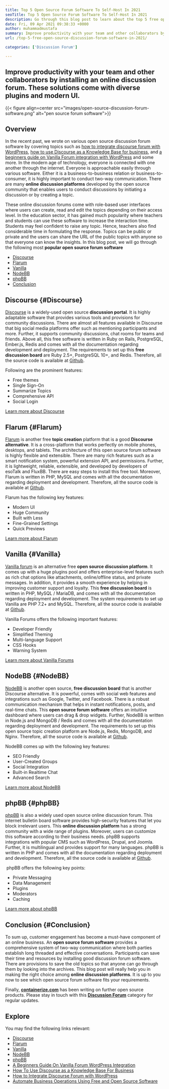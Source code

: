 ```yaml
---
title: Top 5 Open Source Forum Software To Self-Host In 2021
seoTitle: Top 5 Open Source Forum Software To Self-Host In 2021
description: Go through this blog post to learn about the top 5 free open source forum software that includes Discourse, Flarum, Vanilla, NodeBB, and phpBB.
date: Fri, 09 Apr 2021 09:38:33 +0000
author: muhammadmustafa
summary: Improve productivity with your team and other collaborators by installing an online discussion forum. These solutions come with diverse plugins and modern UI.
url: /top-5-free-open-source-discussion-forum-software-in-2021/

categories: ['Discussion Forum']

---
```

## Improve productivity with your team and other collaborators by installing an online discussion forum. These solutions come with diverse plugins and modern UI.

{{< figure align=center src="images/open-source-discussion-forum-software.png" alt="pen source forum software">}}  

## **Overview**

In the recent past, we wrote on various open source discussion forum software by covering topics such as [how to integrate discourse forum with WordPress][1], [how to use Discourse as a Knowledge Base for business][2], and [a beginners guide on Vanilla Forum integration with WordPress][3] and some more. In the modern age of technology, everyone is connected with one another through the internet. Everyone is approachable easily through various software. Either it is a business-to-business relation or business-to-consumer, it is highly important to conduct two-way communication. There are many **online discussion platforms** developed by the open source community that enables users to conduct discussions by initiating a discussion or by creating a topic. 

These online discussion forums come with role-based user interfaces where users can create, read and edit the topics depending on their access level. In the education sector, it has gained much popularity where teachers and students can use these software to increase the interaction time. Students may feel confident to raise any topic. Hence, teachers also find considerable time in formulating the response. Topics can be public or private and the users can share the URL of the public topics with anyone so that everyone can know the insights. In this blog post, we will go through the following most **popular open source forum software**

  * [Discourse][4] 
  * [Flarum][5]
  * [Vanilla][6]
  * [NodeBB][7]
  * [phpBB][8]
  * [Conclusion][9]

## Discourse {#Discourse}

[Discourse][10] is a widely-used open source **discussion portal**. It is highly adaptable software that provides various tools and provisions for community discussions. There are almost all features available in Discourse that big social media platforms offer such as mentioning participants and more. Further, it supports community discussions, chat rooms for teams and friends. Above all, this free software is written in Ruby on Rails, PostgreSQL, Ember.js, Redis and comes with all the documentation regarding development and deployment. The requirements to set up this **free discussion board** are Ruby 2.5+, PostgreSQL 10+, and Redis. Therefore, all the source code is available at [Github][11].

Following are the prominent features:

  * Free themes 
  * Single Sign-On
  * Summarize Topics
  * Comprehensive API
  * Social Login

[Learn more about Discourse][12]

## Flarum {#Flarum}

[Flarum][13] is another free **topic creation** platform that is a good **Discourse alternative**. It is a cross-platform that works perfectly on mobile phones, desktops, and tablets. The architecture of this open source forum software is highly flexible and extensible. There are many rich features such as a smart notification system, powerful extension API, and permissions. Further, it is lightweight, reliable, extensible, and developed by developers of esoTalk and FluxBB. There are easy steps to install this free tool. Moreover, Flarum is written in PHP, MySQL and comes with all the documentation regarding deployment and development. Therefore, all the source code is available at [Github][14].

Flarum has the following key features:

  * Modern UI
  * Huge Community 
  * Built with Less
  * Fine-Grained Settings
  * Quick Previews

[Learn more about Flarum][15]

## Vanilla {#Vanilla}

[Vanilla forum][16] is an alternative free **open source discussion platform**. It comes up with a huge plugins pool and offers enterprise-level features such as rich chat options like attachments, online/offline status, and private messages. In addition, it provides a smooth experience by helping in improving customer support and loyalty. This **free discussion board** is written in PHP, MySQL / MariaDB, and comes with all the documentation regarding deployment and development. The system requirements to set up Vanilla are PHP 7.2+ and MySQL. Therefore, all the source code is available at [Github][17].

Vanilla Forums offers the following important features:

  * Developer Friendly
  * Simplified Theming
  * Multi-language Support
  * CSS Hooks
  * Warning System

[Learn more about Vanilla Forums][18]

## NodeBB {#NodeBB}

[NodeBB][19] is another open source, **free discussion board** that is another Discourse alternative. It is powerful, comes with social web features and integrations such as Google, Twitter, and Facebook. There is a robust communication mechanism that helps in instant notifications, posts, and real-time chats. This **open source forum software** offers an intuitive dashboard where users can drag & drop widgets. Further, NodeBB is written in Node.js and MongoDB / Redis and comes with all the documentation regarding deployment and development. The requirements to set up this open source topic creation platform are Node.js, Redis, MongoDB, and Nginx. Therefore, all the source code is available at [Github][20].

NodeBB comes up with the following key features:

  * SEO Friendly
  * User-Created Groups
  * Social Integration
  * Built-in Realtime Chat
  * Advanced Search

[Learn more about NodeBB][21]

## phpBB {#phpBB}

[phpBB][22] is also a widely used open source online discussion forum. This internet bulletin board software provides high-security features that let you block irrelevant users. This **online discussion platform** has a strong community with a wide range of plugins. Moreover, users can customize this software according to their business needs. phpBB supports integrations with popular CMS such as WordPress, Drupal, and Joomla. Further, it is multilingual and provides support for many languages. phpBB is written in PHP and comes with all the documentation regarding deployment and development. Therefore, all the source code is available at [Github][23].

 phpBB offers the following key points:

  * Private Messaging
  * Data Management
  * Plugins
  * Moderators
  * Caching

[Learn more about phpBB][24]

## Conclusion {#Conclusion}

To sum up, customer engagement has become a must-have component of an online business. An **open source forum software** provides a comprehensive system of two-way communication where both parties establish long threaded and effective conversations. Participants can save their time and resources by installing good discussion forum software. There are provisions to save the old topics so that anyone can go through them by looking into the archives. This blog post will really help you in making the right choice among **online discussion platforms**. It is up to you now to see which open source forum software fits your requirements.

Finally, **[containerize.com][25]** has been writing on further open source products. Please stay in touch with this [**Discussion Forum**][26] category for regular updates.

## Explore

You may find the following links relevant:

  * [Discourse][10]
  * [Flarum][13]
  * [Vanilla][16]
  * [NodeBB][19]
  * [phpBB][22]
  * [A Beginners Guide On Vanilla Forum WordPress Integration][27]
  * [How To Use Discourse as a Knowledge Base For Business][2]
  * [How to Integrate Discourse Forum with WordPress][1]
  * [Automate Business Operations Using Free and Open Source Software][28]

 [1]: https://blog.containerize.com/blogging/how-to-integrate-discourse-forum-with-wordpress/

 [2]: https://blog.containerize.com/discussion-forum/how-to-use-discourse-as-a-knowledge-base/

 [3]: https://blog.containerize.com/blogging/how-to-a-install-plugin-in-wordpress-vanilla-forum/
 [4]: #Discourse
 [5]: #Flarum
 [6]: #Vanilla
 [7]: #NodeBB
 [8]: #phpBB
 [9]: #Conclusion
 [10]: https://products.containerize.com/discussion-forum/discourse
 [11]: https://github.com/discourse/discourse
 [12]: https://www.discourse.org/
 [13]: https://products.containerize.com/discussion-forum/flarum
 [14]: https://github.com/flarum/flarum
 [15]: http://flarum.org
 [16]: https://products.containerize.com/discussion-forum/vanilla
 [17]: https://github.com/vanilla/vanilla
 [18]: https://open.vanillaforums.com/
 [19]: https://products.containerize.com/discussion-forum/nodebb
 [20]: https://github.com/NodeBB/NodeBB
 [21]: https://nodebb.org/
 [22]: https://products.containerize.com/discussion-forum/phpbb
 [23]: https://github.com/phpbb/phpbb
 [24]: https://www.phpbb.com/
 [25]: https://www.containerize.com/
 [26]: https://products.containerize.com/discussion-forum/
 [27]: https://blog.containerize.com/blogging/how-to-a-install-plugin-in-wordpress-vanilla-forum/
 [28]: https://blog.containerize.com/blogging/automate-business-operations-using-open-source-software/
